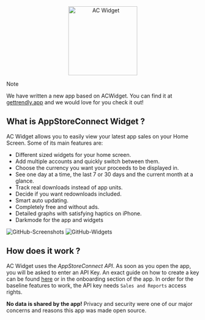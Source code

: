 <div align="center">
  <a href="https://apps.apple.com/us/app/ac-widget/id1562025981">
    <img height="180" src="https://user-images.githubusercontent.com/20423069/124828886-284aea80-df78-11eb-8dc4-c53e9f626efa.png" alt="AC Widget">
  </a>
</div>

> [!NOTE]
> We have written a new app based on ACWidget. You can find it at [gettrendly.app](https://gettrendly.app) and we would love for you check it out!

## What is AppStoreConnect Widget ?

AC Widget allows you to easily view your latest app sales on your Home Screen. Some of its main features are:

- Different sized widgets for your home screen.
- Add multiple accounts and quickly switch between them.
- Choose the currency you want your proceeds to be displayed in.
- See one day at a time, the last 7 or 30 days and the current month at a glance.
- Track real downloads instead of app units.
- Decide if you want redownloads included.
- Smart auto updating.
- Completely free and without ads.
- Detailed graphs with satisfying haptics on iPhone.
- Darkmode for the app and widgets

![GitHub-Screenshots](https://user-images.githubusercontent.com/20423069/124829195-92fc2600-df78-11eb-9f0a-0e095b84628d.png)
![GitHub-Widgets](https://user-images.githubusercontent.com/20423069/124829207-98f20700-df78-11eb-8125-358189b646f1.png)

## How does it work ?

AC Widget uses the *AppStoreConnect API*. As soon as you open the app, you will be asked to enter an API Key. An exact guide on how to create a key can be found [here](https://developer.apple.com/documentation/appstoreconnectapi/creating_api_keys_for_app_store_connect_api) or in the onboarding section of the app. In order for the baseline features to work, the API key needs `Sales and Reports` access rights.

**No data is shared by the app!** Privacy and security were one of our major concerns and reasons this app was made open source.
